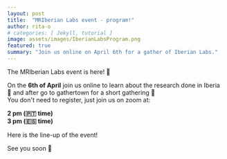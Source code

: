 ```yaml
---
layout: post
title:  "MRIberian Labs event - program!"
author: rita-o
# categories: [ Jekyll, tutorial ]
image: assets/images/IberianLabsProgram.png
featured: true
summary: "Join us online on April 6th for a gather of Iberian Labs."
---
```


The MRIberian Labs event is here! 🎉

On the **6th of April** join us online to learn about the research done in Iberia 🧲 and after go to gathertown for a short gathering 🍹  
You don't need to register, just join us on zoom at:

**2 pm (🇵🇹 time)**  
**3 pm (🇪🇸 time)**

Here is the line-up of the event!

See you soon 🥰
